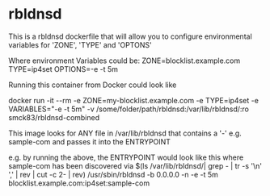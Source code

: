 # rbldnsd
This is a rbldnsd dockerfile that will allow you to configure environmental variables for 'ZONE', 'TYPE' and 'OPTONS'

Where environment Variables could be:
ZONE=blocklist.example.com
TYPE=ip4set
OPTIONS=-e -t 5m

Running this container from Docker could look like

docker run -it --rm -e ZONE=my-blocklist.example.com -e TYPE=ip4set -e VARIABLES="-e -t 5m" -v /some/folder/path/rbldnsd:/var/lib/rbldnsd/:ro smck83/rbldnsd-combined

This image looks for ANY file in /var/lib/rbldnsd that contains a '-' e.g. sample-com and passes it into the ENTRYPOINT

e.g. by running the above, the ENTRYPOINT would look like this where sample-com has been discovered via $(ls /var/lib/rbldnsd/| grep - | tr -s '\n' ',' | rev | cut -c 2- | rev)
/usr/sbin/rbldnsd -b 0.0.0.0 -n -e -t 5m blocklist.example.com:ip4set:sample-com
